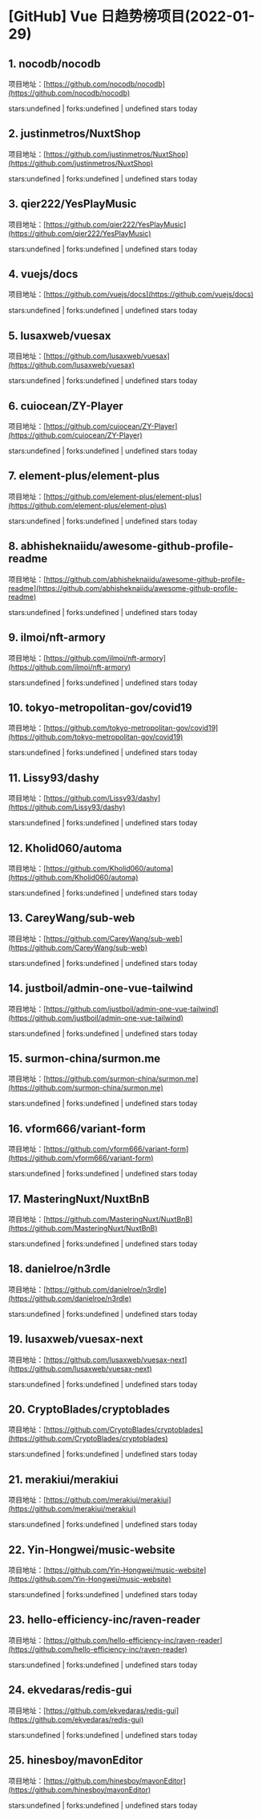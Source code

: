 # [GitHub] Vue 日趋势榜项目(2022-01-29)

## 1. nocodb/nocodb 

项目地址：[https://github.com/nocodb/nocodb](https://github.com/nocodb/nocodb)

stars:undefined | forks:undefined | undefined stars today 



## 2. justinmetros/NuxtShop 

项目地址：[https://github.com/justinmetros/NuxtShop](https://github.com/justinmetros/NuxtShop)

stars:undefined | forks:undefined | undefined stars today 



## 3. qier222/YesPlayMusic 

项目地址：[https://github.com/qier222/YesPlayMusic](https://github.com/qier222/YesPlayMusic)

stars:undefined | forks:undefined | undefined stars today 



## 4. vuejs/docs 

项目地址：[https://github.com/vuejs/docs](https://github.com/vuejs/docs)

stars:undefined | forks:undefined | undefined stars today 



## 5. lusaxweb/vuesax 

项目地址：[https://github.com/lusaxweb/vuesax](https://github.com/lusaxweb/vuesax)

stars:undefined | forks:undefined | undefined stars today 



## 6. cuiocean/ZY-Player 

项目地址：[https://github.com/cuiocean/ZY-Player](https://github.com/cuiocean/ZY-Player)

stars:undefined | forks:undefined | undefined stars today 



## 7. element-plus/element-plus 

项目地址：[https://github.com/element-plus/element-plus](https://github.com/element-plus/element-plus)

stars:undefined | forks:undefined | undefined stars today 



## 8. abhisheknaiidu/awesome-github-profile-readme 

项目地址：[https://github.com/abhisheknaiidu/awesome-github-profile-readme](https://github.com/abhisheknaiidu/awesome-github-profile-readme)

stars:undefined | forks:undefined | undefined stars today 



## 9. ilmoi/nft-armory 

项目地址：[https://github.com/ilmoi/nft-armory](https://github.com/ilmoi/nft-armory)

stars:undefined | forks:undefined | undefined stars today 



## 10. tokyo-metropolitan-gov/covid19 

项目地址：[https://github.com/tokyo-metropolitan-gov/covid19](https://github.com/tokyo-metropolitan-gov/covid19)

stars:undefined | forks:undefined | undefined stars today 



## 11. Lissy93/dashy 

项目地址：[https://github.com/Lissy93/dashy](https://github.com/Lissy93/dashy)

stars:undefined | forks:undefined | undefined stars today 



## 12. Kholid060/automa 

项目地址：[https://github.com/Kholid060/automa](https://github.com/Kholid060/automa)

stars:undefined | forks:undefined | undefined stars today 



## 13. CareyWang/sub-web 

项目地址：[https://github.com/CareyWang/sub-web](https://github.com/CareyWang/sub-web)

stars:undefined | forks:undefined | undefined stars today 



## 14. justboil/admin-one-vue-tailwind 

项目地址：[https://github.com/justboil/admin-one-vue-tailwind](https://github.com/justboil/admin-one-vue-tailwind)

stars:undefined | forks:undefined | undefined stars today 



## 15. surmon-china/surmon.me 

项目地址：[https://github.com/surmon-china/surmon.me](https://github.com/surmon-china/surmon.me)

stars:undefined | forks:undefined | undefined stars today 



## 16. vform666/variant-form 

项目地址：[https://github.com/vform666/variant-form](https://github.com/vform666/variant-form)

stars:undefined | forks:undefined | undefined stars today 



## 17. MasteringNuxt/NuxtBnB 

项目地址：[https://github.com/MasteringNuxt/NuxtBnB](https://github.com/MasteringNuxt/NuxtBnB)

stars:undefined | forks:undefined | undefined stars today 



## 18. danielroe/n3rdle 

项目地址：[https://github.com/danielroe/n3rdle](https://github.com/danielroe/n3rdle)

stars:undefined | forks:undefined | undefined stars today 



## 19. lusaxweb/vuesax-next 

项目地址：[https://github.com/lusaxweb/vuesax-next](https://github.com/lusaxweb/vuesax-next)

stars:undefined | forks:undefined | undefined stars today 



## 20. CryptoBlades/cryptoblades 

项目地址：[https://github.com/CryptoBlades/cryptoblades](https://github.com/CryptoBlades/cryptoblades)

stars:undefined | forks:undefined | undefined stars today 



## 21. merakiui/merakiui 

项目地址：[https://github.com/merakiui/merakiui](https://github.com/merakiui/merakiui)

stars:undefined | forks:undefined | undefined stars today 



## 22. Yin-Hongwei/music-website 

项目地址：[https://github.com/Yin-Hongwei/music-website](https://github.com/Yin-Hongwei/music-website)

stars:undefined | forks:undefined | undefined stars today 



## 23. hello-efficiency-inc/raven-reader 

项目地址：[https://github.com/hello-efficiency-inc/raven-reader](https://github.com/hello-efficiency-inc/raven-reader)

stars:undefined | forks:undefined | undefined stars today 



## 24. ekvedaras/redis-gui 

项目地址：[https://github.com/ekvedaras/redis-gui](https://github.com/ekvedaras/redis-gui)

stars:undefined | forks:undefined | undefined stars today 



## 25. hinesboy/mavonEditor 

项目地址：[https://github.com/hinesboy/mavonEditor](https://github.com/hinesboy/mavonEditor)

stars:undefined | forks:undefined | undefined stars today 



